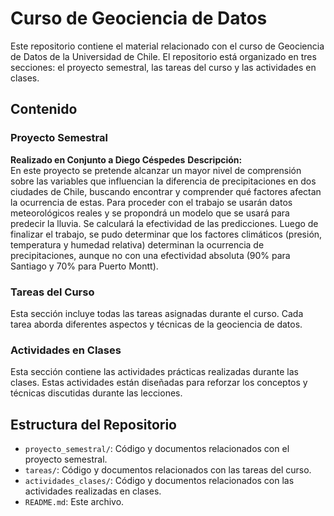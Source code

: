 # Curso de Geociencia de Datos

Este repositorio contiene el material relacionado con el curso de Geociencia de Datos de la Universidad de Chile. El repositorio está organizado en tres secciones: el proyecto semestral, las tareas del curso y las actividades en clases.

## Contenido

### Proyecto Semestral
**Realizado en Conjunto a Diego Céspedes**
**Descripción:**  
En este proyecto se pretende alcanzar un mayor nivel de comprensión sobre las variables que influencian la diferencia de precipitaciones en dos ciudades de Chile, buscando encontrar y comprender qué factores afectan la ocurrencia de estas. Para proceder con el trabajo se usarán datos meteorológicos reales y se propondrá un modelo que se usará para predecir la lluvia. Se calculará la efectividad de las predicciones. Luego de finalizar el trabajo, se pudo determinar que los factores climáticos (presión, temperatura y humedad relativa) determinan la ocurrencia de precipitaciones, aunque no con una efectividad absoluta (90% para Santiago y 70% para Puerto Montt).

### Tareas del Curso
Esta sección incluye todas las tareas asignadas durante el curso. Cada tarea aborda diferentes aspectos y técnicas de la geociencia de datos.

### Actividades en Clases
Esta sección contiene las actividades prácticas realizadas durante las clases. Estas actividades están diseñadas para reforzar los conceptos y técnicas discutidas durante las lecciones.

## Estructura del Repositorio

- `proyecto_semestral/`: Código y documentos relacionados con el proyecto semestral.
- `tareas/`: Código y documentos relacionados con las tareas del curso.
- `actividades_clases/`: Código y documentos relacionados con las actividades realizadas en clases.
- `README.md`: Este archivo.